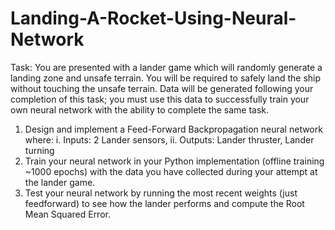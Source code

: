 # Landing-A-Rocket-Using-Neural-Network
Task:
You are presented with a lander game which will randomly generate a landing zone
and unsafe terrain. You will be required to safely land the ship without touching the
unsafe terrain. Data will be generated following your completion of this task; you
must use this data to successfully train your own neural network with the ability to
complete the same task.
1) Design and implement a Feed-Forward Backpropagation neural network
where:
i. Inputs: 2 Lander sensors,
ii. Outputs: Lander thruster, Lander turning
2) Train your neural network in your Python implementation (offline training
~1000 epochs) with the data you have collected during your attempt at the
lander game.
3) Test your neural network by running the most recent weights (just feedforward) to see how the lander performs and compute the Root Mean
Squared Error. 
